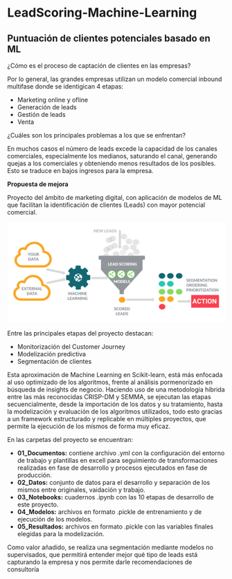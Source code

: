# LeadScoring-Machine-Learning
## Puntuación de clientes potenciales basado en ML

¿Cómo es el proceso de captación de clientes en las empresas?

Por lo general, las grandes empresas utilizan un modelo comercial inbound multifase donde se identigican 4 etapas:
 * Marketing online y ofline
 * Generación de leads
 * Gestión de leads
 * Venta


¿Cuáles son los principales problemas a los que se enfrentan?

En muchos casos el número de leads excede la capacidad de los canales comerciales, especialmente los medianos, saturando el canal, generando quejas a los comerciales y obteniendo menos resultados de los posibles. Esto se traduce en bajos ingresos para la empresa.


**Propuesta de mejora**

Proyecto del ámbito de marketing digital, con aplicación de modelos de ML que facilitan la identificación de clientes (Leads) con mayor potencial comercial.

<img width="599" alt="Proceso que genera Lead Scoring" src= "https://github.com/jorgeariasm/LeadScoring---Machine-Learning/blob/main/predictive_lead_scoring.png">

Entre las principales etapas del proyecto destacan:

  * Monitorización del Customer Journey
  * Modelización predictiva
  * Segmentación de clientes

Esta aproximación de Machine Learning en Scikit-learn, está más enfocada al uso optimizado de los algoritmos, frente al análisis pormenorizado en búsqueda de insights 
de negocio. Haciendo uso de una metodología híbrida entre las más reconocidas CRISP-DM y SEMMA, se ejecutan las etapas secuencialmente, desde la importación de los datos
y su tratamiento, hasta la modelización y evaluación de los algoritmos utilizados, todo esto gracias a un framework estructurado y replicable en múltiples proyectos, que
permite la ejecución de los mísmos de forma muy eficaz.

En las carpetas del proyecto se encuentran:

  * **01_Documentos:** contiene archivo .yml con la configuración del entorno de trabajo y plantillas en excell para seguimiento de transformaciones realizadas en fase de desarrollo
     y procesos ejecutados en fase de producción.
  * **02_Datos:** conjunto de datos para el desarrollo y separación de los mismos entre originales, vaidación y trabajo.
  * **03_Notebooks:** cuadernos .ipynb con las 10 etapas de desarrollo de este proyecto.
  * **04_Modelos:** archivos en formato .pickle de entrenamiento y de ejecución de los modelos.
  * **05_Resultados:** archivos en formato .pickle con las variables finales elegidas para la modelización.


Como valor añadido, se realiza una segmentación mediante modelos no supervisados,  que permitirá entender mejor qué tipo de leads está capturando la empresa y 
nos permite darle recomendaciones de consultoría
